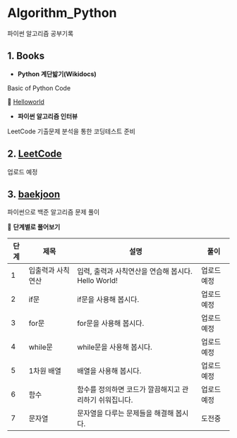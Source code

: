 # Algorithm_Python
파이썬 알고리즘 공부기록


## 1. Books

* **Python 계단밟기(Wikidocs)**

Basic of Python Code

📂 [Helloworld](https://github.com/SoyeonHH/Algorithm_Python/tree/main/Helloworld)


* **파이썬 알고리즘 인터뷰**

LeetCode 기출문제 분석을 통한 코딩테스트 준비




## 2. [LeetCode](https://leetcode.com/sodus1102/)

업로드 예정





## 3. [baekjoon](https://www.acmicpc.net/user/sodus1102)

파이썬으로 백준 알고리즘 문제 풀이

📎 **단계별로 풀어보기**

단계|제목|설명|풀이
---|---|---|---
1|입출력과 사칙연산|입력, 출력과 사칙연산을 연습해 봅시다. Hello World!|업로드 예정
2|if문|if문을 사용해 봅시다.|업로드 예정
3|for문|for문을 사용해 봅시다.|업로드 예정
4|while문|while문을 사용해 봅시다.|업로드 예정
5|1차원 배열|배열을 사용해 봅시다.|업로드 예정
6|함수|함수를 정의하면 코드가 깔끔해지고 관리하기 쉬워집니다.|업로드 예정
7|문자열|문자열을 다루는 문제들을 해결해 봅시다.|도전중
